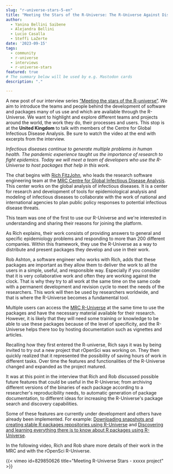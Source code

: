 ```yaml
---
slug: "r-universe-stars-5-en"
title: "Meeting the Stars of the R-Universe: The R-Universe Against Diseases."
author:
  - Yanina Bellini Saibene
  - Alejandra Bellini
  - Lucio Casalla  
  - Steffi LaZerte
date: '2023-09-15'
tags:
  - community
  - r-universe
  - interviews
  - r-universe-stars
featured: true
# The summary below will be used by e.g. Mastodon cards
description: "."

---
```


A new post of our interview series [“Meeting the stars of the R-universe”](/tags/r-universe-stars/). We aim to introduce the teams and people behind the development of software and packages many of us use and which are available through the R-Universe. We want to highlight and explore different teams and projects around the world, the work they do, their processes and users. This stop is at the __United Kingdom__ to talk with members of the Centre for Global Infectious Disease Analysis. Be sure to watch the video at the end with excerpts from the interview.


_Infectious diseases continue to generate multiple problems in human health. The pandemic experience taught us the importance of research to fight epidemics. Today we will meet a team of developers who use the R-Universe to host packages that help in this work._

The chat begins with [Rich FitzJohn](/author/rich-fitzjohn/), who leads the research software engineering team at the [MRC Centre for Global Infectious Disease Analysis](https://www.imperial.ac.uk/mrc-global-infectious-disease-analysis). This center works on the global analysis of infectious diseases. It is a center for research and development of tools for epidemiological analysis and modeling of infectious diseases to collaborate with the work of national and international agencies to plan public policy responses to potential infectious disease threats.

This team was one of the first to use our R-Universe and we're interested in understanding and sharing their reasons for joining the platform.

As Rich explains, their work consists of providing answers to general and specific epidemiology problems and responding to more than 200 different companies. Within this framework, they use the R-Universe as a way to distribute and present packages they develop and use in their work.

Rob Ashton, a software engineer who works with Rich, adds that these packages are important as they allow them to deliver the work to all the users in a simple, useful, and responsible way. Especially if you consider that it is very collaborative work and often they are working against the clock. That is why they try to all work at the same time on the same code with a permanent development and revision cycle to meet the needs of the researchers.
This work will then be used by researchers worldwide, and that is where the R-Universe becomes a fundamental tool.

Multiple users can access the [MRC R-Universe](https://mrc-ide.r-universe.dev) at the same time to use the packages and have the necessary material available for their research. However, it is likely that they will need some training or knowledge to be able to use these packages because of the level of specificity, and the R-Universe helps there too by hosting documentation such as vignettes and articles.

Recalling how they first entered the R-universe, Rich says it was by being invited to try out a new project that rOpenSci was working on. They then quickly realized that it represented the possibility of saving hours of work in different tasks. Over time the features and functionalities of the R-Universe changed and expanded as the project matured.

It was at this point in the interview that Rich and Rob discussed possible future features that could be useful in the R-Universe; from archiving different versions of the binaries of each package according to a researcher's reproducibility needs, to automatic generation of package documentation, to different ideas for increasing the R-Universe's package search and discovery capabilities.

Some of these features are currently under development and others have already been implemented. For example: [Downloading snapshots and creating stable R packages repositories using R-Universe](/blog/2023/05/31/runiverse-snapshots/) and [Discovering and learning everything there is to know about R packages using R-Universe](/blog/2023/02/27/runiverse-discovering/).


In the following video, Rich and Rob share more details of their work in the MRC and with the rOpenSci R-Universe.


{{< vimeo id=829850626 title="Meeting R-Universe Stars - xxxxx project" >}}

